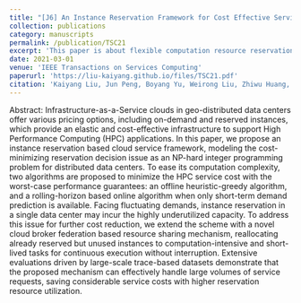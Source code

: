 ```yaml
---
title: "[J6] An Instance Reservation Framework for Cost Effective Services in Geo-Distributed Data Centers"
collection: publications
category: manuscripts
permalink: /publication/TSC21
excerpt: 'This paper is about flexible computation resource reservation and task placement in geo-distributed data centers.'
date: 2021-03-01
venue: 'IEEE Transactions on Services Computing'
paperurl: 'https://liu-kaiyang.github.io/files/TSC21.pdf'
citation: 'Kaiyang Liu, Jun Peng, Boyang Yu, Weirong Liu, Zhiwu Huang, Jianping Pan. An instance reservation framework for cost effective services in geo-distributed data centers, IEEE Transactions on Services Computing, vol. 14, no. 2, pp. 356–370, 2021.'
---
```


Abstract: Infrastructure-as-a-Service clouds in geo-distributed data centers offer various pricing options, including on-demand and reserved instances, which provide an elastic and cost-effective infrastructure to support High Performance Computing (HPC) applications. In this paper, we propose an instance reservation based cloud service framework, modeling the cost-minimizing reservation decision issue as an NP-hard integer programming problem for distributed data centers. To ease its computation complexity, two algorithms are proposed to minimize the HPC service cost with the worst-case performance guarantees: an offline heuristic-greedy algorithm, and a rolling-horizon based online algorithm when only short-term demand prediction is available. Facing fluctuating demands, instance reservation in a single data center may incur the highly underutilized capacity. To address this issue for further cost reduction, we extend the scheme with a novel cloud broker federation based resource sharing mechanism, reallocating already reserved but unused instances to computation-intensive and short-lived tasks for continuous execution without interruption. Extensive evaluations driven by large-scale trace-based datasets demonstrate that the proposed mechanism can effectively handle large volumes of service requests, saving considerable service costs with higher reservation resource utilization.
